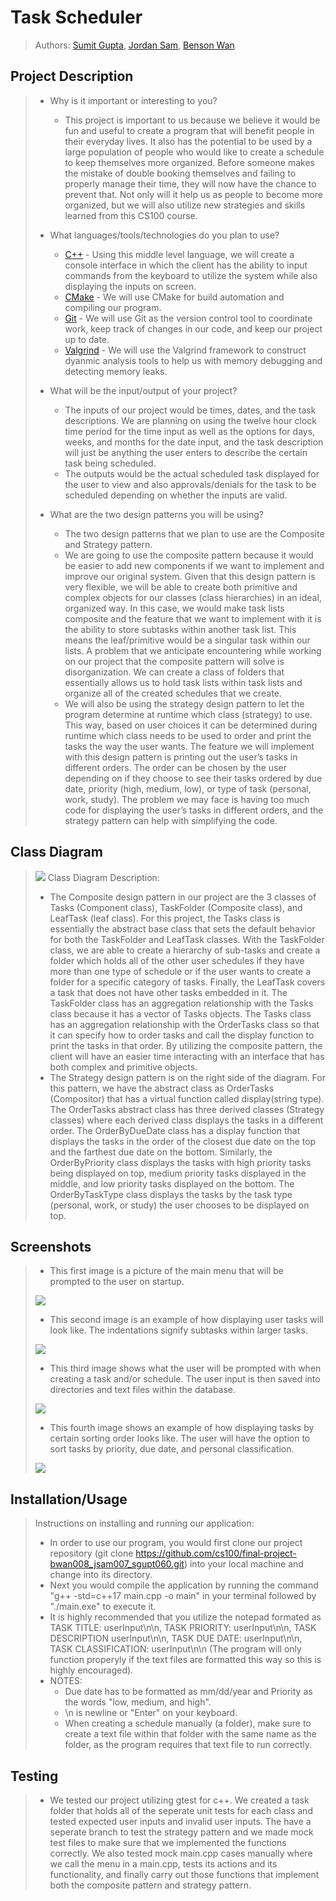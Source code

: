 # Task Scheduler
 > Authors: [Sumit Gupta](https://github.com/sumitgupta314), [Jordan Sam](https://github.com/Jsam88), [Benson Wan](https://github.com/iarebwan)

## Project Description
 > * Why is it important or interesting to you?
 >   * This project is important to us because we believe it would be fun and useful to create a program that will benefit people in their everyday lives. It also has the potential to be used by a large population of people who would like to create a schedule to keep themselves more organized. Before someone makes the mistake of double booking themselves and failing to properly manage their time, they will now have the chance to prevent that. Not only will it help us as people to become more organized, but we will also utilize new strategies and skills learned from this CS100 course.
 >   
 > * What languages/tools/technologies do you plan to use?
 >   * [C++](https://www.cplusplus.com/) - Using this middle level language, we will create a console interface in which the client has the ability to input commands from the keyboard to utilize the system while also displaying the inputs on screen.
 >   * [CMake](https://cmake.org/) - We will use CMake for build automation and compiling our program.
 >   * [Git](https://git-scm.com/) - We will use Git as the version control tool to coordinate work, keep track of changes in our code, and keep our project up to date. 
 >   * [Valgrind](https://valgrind.org/) - We will use the Valgrind framework to construct dyanmic analysis tools to help us with memory debugging and detecting memory leaks.
 >   
 > * What will be the input/output of your project?
 >   * The inputs of our project would be times, dates, and the task descriptions. We are planning on using the twelve hour clock time period for the time input as well as the options for days, weeks, and months for the date input, and the task description will just be anything the user enters to describe the certain task being scheduled. 
 >   * The outputs would be the actual scheduled task displayed for the user to view and also approvals/denials for the task to be scheduled depending on whether the inputs are valid. 
 >   
 > * What are the two design patterns you will be using?
 >   * The two design patterns that we plan to use are the Composite and Strategy pattern.
 >   * We are going to use the composite pattern because it would be easier to add new components if we want to implement and improve our original system. Given that this design pattern is very flexible, we will be able to create both primitive and complex objects for our classes (class hierarchies) in an ideal, organized way. In this case, we would make task lists composite and the feature that we want to implement with it is the ability to store subtasks within another task list. This means the leaf/primitive would be a singular task within our lists. A problem that we anticipate encountering while working on our project that the composite pattern will solve is disorganization. We can create a class of folders that essentially allows us to hold task lists within task lists and organize all of the created schedules that we create.
 >   * We will also be using the strategy design pattern to let the program determine at runtime which class (strategy) to use. This way, based on user choices it can be determined during runtime which class needs to be used to order and print the tasks the way the user wants. The feature we will implement with this design pattern is printing out the user’s tasks in different orders. The order can be chosen by the user depending on if they choose to see their tasks ordered by due date, priority (high, medium, low), or type of task (personal, work, study). The problem we may face is having too much code for displaying the user’s tasks in different orders, and the strategy pattern can help with simplifying the code.

## Class Diagram
 > ![](images/cs100_final_project_class_diagram_1.png)
 > Class Diagram Description:
 > * The Composite design pattern in our project are the 3 classes of Tasks (Component class), TaskFolder (Composite class), and LeafTask (leaf class). For this project, the Tasks class is essentially the abstract base class that sets the default behavior for both the TaskFolder and LeafTask classes. With the TaskFolder class, we are able to create a hierarchy of sub-tasks and create a folder which holds all of the other user schedules if they have more than one type of schedule or if the user wants to create a folder for a specific category of tasks. Finally, the LeafTask covers a task that does not have other tasks embedded in it. The TaskFolder class has an aggregation relationship with the Tasks class because it has a vector of Tasks objects. The Tasks class has an aggregation relationship with the OrderTasks class so that it can specify how to order tasks and call the display function to print the tasks in that order. By utilizing the composite pattern, the client will have an easier time interacting with an interface that has both complex and primitive objects.
 > * The Strategy design pattern is on the right side of the diagram. For this pattern, we have the abstract class as OrderTasks (Compositor) that has a virtual function called display(string type). The OrderTasks abstract class has three derived classes (Strategy classes) where each derived class displays the tasks in a different order. The OrderByDueDate class has a display function that displays the tasks in the order of the closest due date on the top and the farthest due date on the bottom. Similarly, the OrderByPriority class displays the tasks with high priority tasks being displayed on top, medium priority tasks displayed in the middle, and low priority tasks displayed on the bottom. The OrderByTaskType class displays the tasks by the task type (personal, work, or study) the user chooses to be displayed on top.

 ## Screenshots
 > * This first image is a picture of the main menu that will be prompted to the user on startup.
 > 
 > ![](images/Task%20Scheduler%20Main%20Menu.PNG)
 > * This second image is an example of how displaying user tasks will look like. The indentations signify subtasks within larger tasks.
 > 
 > ![](images/Task%20Scheduler%20Display%20Tasks.PNG)
 > * This third image shows what the user will be prompted with when creating a task and/or schedule. The user input is then saved into directories and text files within the database.
 > 
 > ![](images/Task%20Scheduler%20Create%20Schedule%20and%20Task.PNG)
 > * This fourth image shows an example of how displaying tasks by certain sorting order looks like. The user will have the option to sort tasks by priority, due date, and personal classification.
 > 
 > ![](images/Task%20Scheduler%20Sort%20By.PNG)
 ## Installation/Usage
 > Instructions on installing and running our application:
 > * In order to use our program, you would first clone our project repository (git clone https://github.com/cs100/final-project-bwan008_jsam007_sgupt060.git) into your local machine and change into its directory.
 > * Next you would compile the application by running the command "g++ -std=c++17 main.cpp -o main" in your terminal followed by "./main.exe" to execute it.
 > * It is highly recommended that you utilize the notepad formated as TASK TITLE: userInput\n\n, TASK PRIORITY: userInput\n\n, TASK DESCRIPTION userInput\n\n, TASK DUE DATE: userInput\n\n, TASK CLASSIFICATION: userInput\n\n (The program will only function properyly if the text files are formatted this way so this is highly encouraged).
 > * NOTES: 
 >   * Due date has to be formatted as mm/dd/year and Priority as the words "low, medium, and high".
 >   * \n is newline or "Enter" on your keyboard.
 >   * When creating a schedule manually (a folder), make sure to create a text file within that folder with the same name as the folder, as the program requires that text file to run correctly. 
 ## Testing
 > * We tested our project utilizing gtest for c++. We created a task folder that holds all of the seperate unit tests for each class and tested expected user inputs and invalid user inputs. The have a seperate branch to test the strategy pattern and we made mock test files to make sure that we implemented the functions correctly. We also tested mock main.cpp cases manually where we call the menu in a main.cpp, tests its actions and its functionality, and finally carry out those functions that implement both the composite pattern and strategy pattern.

